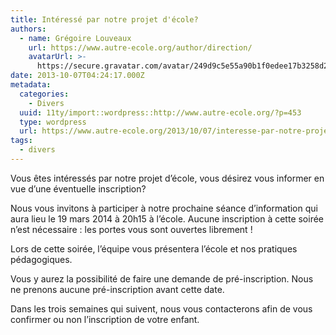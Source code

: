 ```yaml
---
title: Intéressé par notre projet d'école?
authors:
  - name: Grégoire Louveaux
    url: https://www.autre-ecole.org/author/direction/
    avatarUrl: >-
      https://secure.gravatar.com/avatar/249d9c5e55a90b1f0edee17b3258d222?s=96&d=mm&r=g
date: 2013-10-07T04:24:17.000Z
metadata:
  categories:
    - Divers
  uuid: 11ty/import::wordpress::http://www.autre-ecole.org/?p=453
  type: wordpress
  url: https://www.autre-ecole.org/2013/10/07/interesse-par-notre-projet-decole/
tags:
  - divers
---
```

Vous êtes intéressés par notre projet d’école, vous désirez vous informer en vue d’une éventuelle inscription?

Nous vous invitons à participer à notre prochaine séance d’information qui aura lieu le 19 mars 2014 à 20h15 à l’école. Aucune inscription à cette soirée n’est nécessaire : les portes vous sont ouvertes librement !

Lors de cette soirée, l’équipe vous présentera l’école et nos pratiques pédagogiques.

Vous y aurez la possibilité de faire une demande de pré-inscription. Nous ne prenons aucune pré-inscription avant cette date.

Dans les trois semaines qui suivent, nous vous contacterons afin de vous confirmer ou non l’inscription de votre enfant.